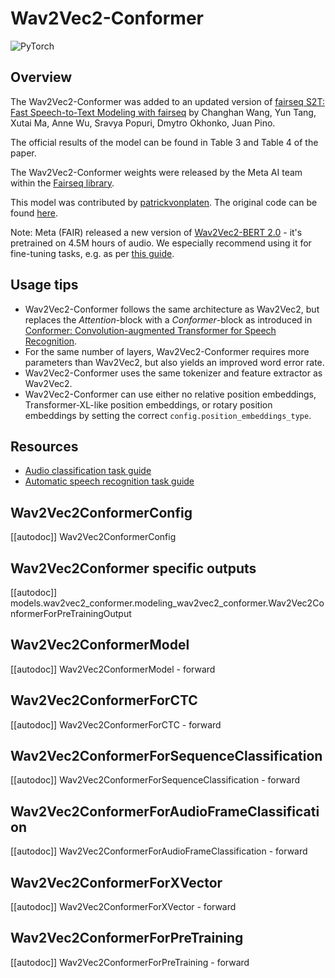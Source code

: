 <!--Copyright 2022 The HuggingFace Team. All rights reserved.

Licensed under the Apache License, Version 2.0 (the "License"); you may not use this file except in compliance with
the License. You may obtain a copy of the License at

http://www.apache.org/licenses/LICENSE-2.0

Unless required by applicable law or agreed to in writing, software distributed under the License is distributed on
an "AS IS" BASIS, WITHOUT WARRANTIES OR CONDITIONS OF ANY KIND, either express or implied. See the License for the
specific language governing permissions and limitations under the License.

⚠️ Note that this file is in Markdown but contain specific syntax for our doc-builder (similar to MDX) that may not be
rendered properly in your Markdown viewer.

-->

# Wav2Vec2-Conformer

<div class="flex flex-wrap space-x-1">
<img alt="PyTorch" src="https://img.shields.io/badge/PyTorch-DE3412?style=flat&logo=pytorch&logoColor=white">
</div>

## Overview

The Wav2Vec2-Conformer was added to an updated version of [fairseq S2T: Fast Speech-to-Text Modeling with fairseq](https://arxiv.org/abs/2010.05171) by Changhan Wang, Yun Tang, Xutai Ma, Anne Wu, Sravya Popuri, Dmytro Okhonko, Juan Pino.

The official results of the model can be found in Table 3 and Table 4 of the paper.

The Wav2Vec2-Conformer weights were released by the Meta AI team within the [Fairseq library](https://github.com/pytorch/fairseq/blob/main/examples/wav2vec/README.md#pre-trained-models).

This model was contributed by [patrickvonplaten](https://huggingface.co/patrickvonplaten).
The original code can be found [here](https://github.com/pytorch/fairseq/tree/main/examples/wav2vec).

Note: Meta (FAIR) released a new version of [Wav2Vec2-BERT 2.0](https://huggingface.co/docs/transformers/en/model_doc/wav2vec2-bert) - it's pretrained on 4.5M hours of audio. We especially recommend using it for fine-tuning tasks, e.g. as per [this guide](https://huggingface.co/blog/fine-tune-w2v2-bert).

## Usage tips

- Wav2Vec2-Conformer follows the same architecture as Wav2Vec2, but replaces the *Attention*-block with a *Conformer*-block
  as introduced in [Conformer: Convolution-augmented Transformer for Speech Recognition](https://arxiv.org/abs/2005.08100).
- For the same number of layers, Wav2Vec2-Conformer requires more parameters than Wav2Vec2, but also yields 
an improved word error rate.
- Wav2Vec2-Conformer uses the same tokenizer and feature extractor as Wav2Vec2.
- Wav2Vec2-Conformer can use either no relative position embeddings, Transformer-XL-like position embeddings, or
  rotary position embeddings by setting the correct `config.position_embeddings_type`.

## Resources

- [Audio classification task guide](../tasks/audio_classification)
- [Automatic speech recognition task guide](../tasks/asr)

## Wav2Vec2ConformerConfig

[[autodoc]] Wav2Vec2ConformerConfig

## Wav2Vec2Conformer specific outputs

[[autodoc]] models.wav2vec2_conformer.modeling_wav2vec2_conformer.Wav2Vec2ConformerForPreTrainingOutput

## Wav2Vec2ConformerModel

[[autodoc]] Wav2Vec2ConformerModel
    - forward

## Wav2Vec2ConformerForCTC

[[autodoc]] Wav2Vec2ConformerForCTC
    - forward

## Wav2Vec2ConformerForSequenceClassification

[[autodoc]] Wav2Vec2ConformerForSequenceClassification
    - forward

## Wav2Vec2ConformerForAudioFrameClassification

[[autodoc]] Wav2Vec2ConformerForAudioFrameClassification
    - forward

## Wav2Vec2ConformerForXVector

[[autodoc]] Wav2Vec2ConformerForXVector
    - forward

## Wav2Vec2ConformerForPreTraining

[[autodoc]] Wav2Vec2ConformerForPreTraining
    - forward
